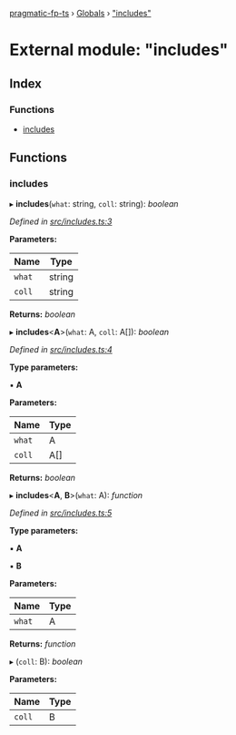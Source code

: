 [pragmatic-fp-ts](../README.md) › [Globals](../globals.md) › ["includes"](_includes_.md)

# External module: "includes"

## Index

### Functions

* [includes](_includes_.md#includes)

## Functions

###  includes

▸ **includes**(`what`: string, `coll`: string): *boolean*

*Defined in [src/includes.ts:3](https://github.com/hermann-p/pragmatic-fp-ts/blob/d79a7fd/src/includes.ts#L3)*

**Parameters:**

Name | Type |
------ | ------ |
`what` | string |
`coll` | string |

**Returns:** *boolean*

▸ **includes**<**A**>(`what`: A, `coll`: A[]): *boolean*

*Defined in [src/includes.ts:4](https://github.com/hermann-p/pragmatic-fp-ts/blob/d79a7fd/src/includes.ts#L4)*

**Type parameters:**

▪ **A**

**Parameters:**

Name | Type |
------ | ------ |
`what` | A |
`coll` | A[] |

**Returns:** *boolean*

▸ **includes**<**A**, **B**>(`what`: A): *function*

*Defined in [src/includes.ts:5](https://github.com/hermann-p/pragmatic-fp-ts/blob/d79a7fd/src/includes.ts#L5)*

**Type parameters:**

▪ **A**

▪ **B**

**Parameters:**

Name | Type |
------ | ------ |
`what` | A |

**Returns:** *function*

▸ (`coll`: B): *boolean*

**Parameters:**

Name | Type |
------ | ------ |
`coll` | B |
